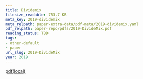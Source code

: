 ```yaml
---
title: Dividemix
filesize_readable: 753.7 KB
meta_key: 2019-dividemix
meta_relpath: paper-extra-data/pdf-meta/2019-dividemix.yaml
pdf_relpath: paper-repo/pdfs/2019-DivideMix.pdf
reading_status: TBD
tags:
- other-default
- paper
url_slug: 2019-DivideMix
year: 2019
---
```


[pdf(local)](../../paper-repo/pdfs/2019-DivideMix.pdf)

